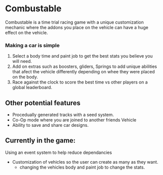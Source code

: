 # Combustable

Combustable is a time trial racing game with a unique customization mechanic where the addons you place on the vehicle can have a huge effect on the vehicle.

### Making a car is simple 
  1. Select a body time and paint job to get the best stats you believe you will need.
  2. Add on extras such as boosters, gliders, Springs to add unique abilities that afect the vehicle differently depending on whee they were placed on the body.
  3. Race against the clock to score the best time vs other players on a global leaderboard.

## Other potential features
  - Procedually generated tracks with a seed system.
  - Co-Op mode where you are joined to another friends Vehicle
  - Ability to save and share car designs.


## Currently in the game:
  Using an event system to help reduce dependancies
  - Customization of vehicles so the user can create as many as they want.
    - changing the vehicles body and paint job to change the stats.
